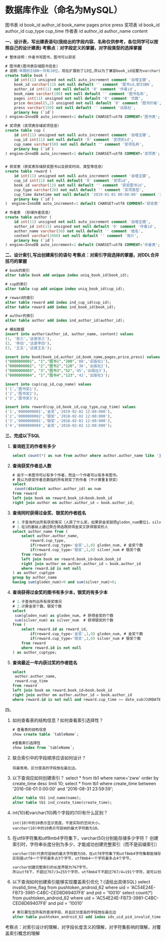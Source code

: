 # 数据库作业（命名为MySQL）

图书表 id book_id author_id book_name pages price press
奖项表 id book_id author_id cup_type cup_time
作者表 id author_id author_name content

**一、设计表，写出建表语句(我给出的字段内容、名称仅供参考，各位同学可以按照自己的设计建表) 考察点：对字段定义的掌握，对字段类型的选择掌握**

```sql
# 整体说明：作者书写图书，图书可以获奖

# 图书表(图书表存储图书信息)
# 说明:早期的ISBN一共有10位，现在扩展到了13位,所以为了兼容book_id设置为varchar(13)
create table book (
	id int(11) unsigned not null auto_increment comment '自增主键',
    book_id varchar(13) not null default '' comment '图书id,即ISBN',
    author_id int(11) not null default '0' comment '作者id',
    book_name varchar(100) not null default '' comment '图书名称',
    pages int(11) unsigned not null default '0' comment '页数',
    price decimal(5,2) unsigned not null default '0' comment '图书价格',
    press varchar(150) not null default '' comment '出版社',
    primary key (`id`)
) engine=InnoDB auto_increment=1 default CHARSET=utf8 COMMENT='图书表';

# 奖项表（奖项表存储奖项信息）
create table cup (
    id int(11) unsigned not null auto_increment comment '自增主键',
    cup_id int(11) not null default '0' comment '奖项的id',
    cup_name varchar(50) not null default '' comment '奖项名称',
    primary key (`id`)
) engine=InnoDB auto_increment=1 default CHARSET=utf8 COMMENT='奖项表';


# 获奖表（获奖表存储获奖图书以及获奖时间、类型等信息）
create table reward (
	id int(11) unsigned not null auto_increment comment '自增主键',
    cup_id int(11) not null default '0' comment '奖项id',
    book_id varchar(13) not null default '' comment '获奖图书id',
    cup_type varchar(20) not null default '' comment '奖项类型',
    cup_time datetime not null default '2019-01-01 00:00:00' comment '发奖时间',
    primary key (`id`)
)  engine=InnoDB auto_increment=1 default CHARSET=utf8 COMMENT='获奖表';

# 作者表 （存储作者信息）
create table author (
	id int(11) unsigned not null auto_increment comment '自增主键',
    author_id int(11) unsigned not null default '0' comment '作者id',
    author_name varchar(50) not null default '' comment '姓名',
    content varchar(1000) not null default '' comment '简介',
    primary key (`id`)
) engine=InnoDB auto_increment=1 default CHARSET=utf8 COMMENT='作者表';
```

**二、设计索引,写出创建索引的语句 考察点：对索引字段选择的掌握，对DDL合并技巧的掌握**

```sql
# book的索引
alter table book add unique index uniq_book_id(book_id);

# cup的索引
alter table cup add unique index uniq_book_id(cup_id);

# reward的索引
alter table reward add index ind_cup_id(cup_id);
alter table reward add index ind_book_id(book_id);

# author的索引
alter table author add index ind_author_id(author_id);
```

```sql
# 模拟数据
insert into author(author_id, author_name, content) values
(1, '张三','这是张三'),
(2, '李四','这是李四'),
(3, '王五','这是王五');

insert into book(book_id,author_id,book_name,pages,price,press) values
("0000000001", "1","图书1","200",'88','出版社1'),
("0000000002", "2","图书2","120",'36','出版社2'),
("0000000003", "3","图书3","52",'45','出版社3'),
("0000000004", "1","图书4","123",'42','出版社3');

insert into cup(cup_id,cup_name) values
('1','图书奖1'),
('2','图书奖2'),
('3','图书奖3');

insert into reward(cup_id,book_id,cup_type,cup_time) values
('1','0000000001','金奖','2019-02-02 12:00:000'),
('2','0000000002','银奖','2018-02-02 12:00:000'),
('3','0000000001','银奖','2018-02-02 12:00:000'),
('4','0000000004','金奖','2018-02-02 12:00:000');
```

**三、完成以下SQL**

1. **查询姓王的作者有多少**

   ```sql
   select count(*) as num from author where author.author_name like '王%';
   ```

2. **查询获奖作者总人数**

   ```sql
   # 由于一本图书可以有多个作者，而且一个作者可以有多本图书。
   # 我认为获奖作者总数指的所有获奖了的作者（不计算重复获奖）
   select 
   	count(distinct author.author_id) as num 
   from reward 
   left join book on reward.book_id=book.book_id
   right join author on author.author_id = book.author_id;
   ```

3. **查询同时获得过金奖、银奖的作者姓名**

   ```sql
   # 1.子查询列出所有获奖情况（人获了什么奖，如果获金奖就把gloden_num置位1，silver_num置位1）
   # 2.在1的基础上通过聚合筛选既获得金奖又获得银奖的人
   select author_name from (
       select author.author_name,
           reward.cup_type,
           if(reward.cup_type='金奖',1,0) gloden_num, # 金奖个数
           if(reward.cup_type='银奖',1,0) silver_num # 银奖个数
       from reward  
       left join book on reward.book_id=book.book_id
       right join author on author.author_id = book.author_id 
       where reward.id is not null
   ) as author_cuptype 
   group by author_name 
   having sum(gloden_num)>0 and sum(silver_num)>0;
   ```

4. **查询获得过金奖的图书有多少本，银奖的有多少本**

   ```sql
   # 1.子查询列出所有获奖情况
   # 2.计算金奖个数，银奖个数
   select 
   	sum(gloden_num) as gloden_num, # 获得金奖的个数 
   	sum(silver_num) as silver_num  # 获得银奖的个数
   from (
       select reward.id as reward_id,
           if(reward.cup_type='金奖',1,0) gloden_num, # 金奖个数
           if(reward.cup_type='银奖',1,0) silver_num # 银奖个数
       from reward  
       where reward.id is not null
   ) as author_cuptype;
   ```

5. **查询最近一年内获过奖的作者姓名**

   ```sql
   select 
   	author.author_name,
   	reward.cup_time
   from reward 
   left join book on reward.book_id=book.book_id
   right join author on author.author_id = book.author_id
   where reward.id is not null and reward.cup_time >= date_sub(CURDATE(),INTERVAL 1 YEAR);
   ```

四、

1. 如何查看表的结构信息？如何查看索引选择性？

   ```sql
   # 查看表的结构信息 
   show create table `tableName`;
   
   #查看索引选择性 
   show index from `tableName`;
   ```

2. 联合索引中的字段顺序应该如何设计？

   ```
   将最常用，区分度高的字段放在最左边。
   ```

3. 以下查询应如何创建索引？ select * from tb1 where name='zww' order by create_time desc limit 10; select * from tb1 where create_time between '2016-08-01 0:00:00' and '2016-08-31 23:59:59';

   ```sql
   alter table tb1 ind_name(name);
   alter table tb1 ind_create_time(create_time);
   ```

4. int(10)和varchar(10)两个字段的(10)有什么区别？

   ```
   int(10)中的10表示显示宽度，不是实际的空间大小。
   varchar(10)中的10表示可容纳的最大字符数为10。
   ```

5. 在utf8字符集和utf8mb4字符集下，varchar(50)分别能存储多少字符？ 创建索引时，字符串长度分别为多少，才能成功创建完整索引（而不是前缀索引）

   ```txt
   varchar(50)代表可容纳的最大字符数为50，在utf8字符集下和utf8mb4字符集都能储存50字符，
   区别是utf8一个字符最多占3个字节，utf8mb4一个字符最多占4个字节。
   
   varchar创建完整索引的长度界限为767字节。
   所以utf8下，不超过767/3=255个字符，utf8mb4下不超过767/4=191个字符，就可以创建完整索引
   ```

6. 以下查询如何创建索引能够实现覆盖索引优化？(请给出具体SQL) select invalid_time_flag from pushtoken_android_62  where uid = 'AC54E24E-FB73-3981-C4BC-CED8D69407F8'  and pid = '10010' select count(*) from pushtoken_android_62  where uid = 'AC54E24E-FB73-3981-C4BC-CED8D69407F8'  and pid = '10010'

   ```sql
   # 索引要包含所有的查询字段，并且区分度高的字段放在最左边
   alter table pushtoken_android_62 add index idx_uid_pid_invalid_time_flag(uid,pid,invalid_time_flag);
   ```

考察点：对索引设计的理解，对字段长度含义的理解，对字符集影响的理解，对覆盖索引概念的理解